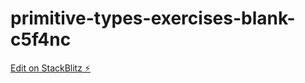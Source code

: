 # primitive-types-exercises-blank-c5f4nc

[Edit on StackBlitz ⚡️](https://stackblitz.com/edit/primitive-types-exercises-blank-c5f4nc)